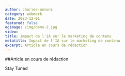 ```yaml
---
author: charles-annoni
category: webmark
date: 2023-12-01
featured: false
ogimage: /img/demo-2.jpg
video:
title: Impact de l'IA sur le marketing de contenu
metatitle: Impact de l'IA sur le marketing de contenu
excerpt: Article en cours de rédaction
---
```

##Article en cours de rédaction

Stay Tuned